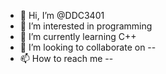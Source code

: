 - 👋 Hi, I’m @DDC3401
- 👀 I’m interested in programming
- 🌱 I’m currently learning C++
- 💞️ I’m looking to collaborate on --
- 📫 How to reach me --

<!---
DDC3401/DDC3401 is a ✨ special ✨ repository because its `README.md` (this file) appears on your GitHub profile.
You can click the Preview link to take a look at your changes.
--->
